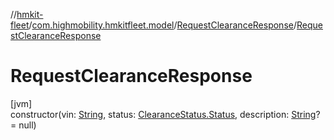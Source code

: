 //[hmkit-fleet](../../../index.md)/[com.highmobility.hmkitfleet.model](../index.md)/[RequestClearanceResponse](index.md)/[RequestClearanceResponse](-request-clearance-response.md)

# RequestClearanceResponse

[jvm]\
constructor(vin: [String](https://kotlinlang.org/api/latest/jvm/stdlib/kotlin/-string/index.html), status: [ClearanceStatus.Status](../-clearance-status/-status/index.md), description: [String](https://kotlinlang.org/api/latest/jvm/stdlib/kotlin/-string/index.html)? = null)
